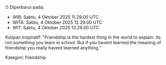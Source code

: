 ⏰ Diperbarui pada:
- WIB: Sabtu, 4 Oktober 2025 11.29.00 UTC
- WITA: Sabtu, 4 Oktober 2025 12.29.00 UTC
- WIT: Sabtu, 4 Oktober 2025 13.29.00 UTC

Kutipan Inspiratif:
"Friendship is the hardest thing in the world to explain. Its not something you learn in school. But if you havent learned the meaning of friendship you really havent learned anything."


Kategori: friendship

